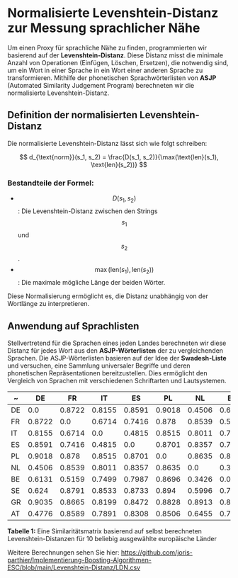 # Normalisierte Levenshtein-Distanz zur Messung sprachlicher Nähe

Um einen Proxy für sprachliche Nähe zu finden, programmierten wir basierend auf der **Levenshtein-Distanz**. Diese Distanz misst die minimale Anzahl von Operationen (Einfügen, Löschen, Ersetzen), die notwendig sind, um ein Wort in einer Sprache in ein Wort einer anderen Sprache zu transformieren. Mithilfe der phonetischen Sprachwörterlisten von **ASJP** (Automated Similarity Judgement Program) berechneten wir die normalisierte Levenshtein-Distanz.

## Definition der normalisierten Levenshtein-Distanz

Die normalisierte Levenshtein-Distanz lässt sich wie folgt schreiben:

$$
d_{\text{norm}}(s_1, s_2) = \frac{D(s_1, s_2)}{\max(\text{len}(s_1), \text{len}(s_2))}
$$

### Bestandteile der Formel:

- $$D(s_1, s_2)$$: Die Levenshtein-Distanz zwischen den Strings $$s_1$$ und $$s_2$$.
- $$\max(\text{len}(s_1), \text{len}(s_2))$$: Die maximale mögliche Länge der beiden Wörter.

Diese Normalisierung ermöglicht es, die Distanz unabhängig von der Wortlänge zu interpretieren.

## Anwendung auf Sprachlisten

Stellvertretend für die Sprachen eines jeden Landes berechneten wir diese Distanz für jedes Wort aus den **ASJP-Wörterlisten** der zu vergleichenden Sprachen. Die ASJP-Wörterlisten basieren auf der Idee der **Swadesh-Liste** und versuchen, eine Sammlung universaler Begriffe und deren phonetischen Repräsentationen bereitzustellen. Dies ermöglicht den Vergleich von Sprachen mit verschiedenen Schriftarten und Lautsystemen.

| ~   | DE     | FR     | IT     | ES     | PL     | NL     | BE     | SE     | GR     | AT     |
|------|--------|--------|--------|--------|--------|--------|--------|--------|--------|--------|
| DE   | 0.0    | 0.8722 | 0.8155 | 0.8591 | 0.9018 | 0.4506 | 0.6131 | 0.624  | 0.9035 | 0.4776 |
| FR   | 0.8722 | 0.0    | 0.6714 | 0.7416 | 0.878  | 0.8539 | 0.5159 | 0.8791 | 0.8665 | 0.8589 |
| IT   | 0.8155 | 0.6714 | 0.0    | 0.4815 | 0.8515 | 0.8011 | 0.7499 | 0.8533 | 0.8199 | 0.7891 |
| ES   | 0.8591 | 0.7416 | 0.4815 | 0.0    | 0.8701 | 0.8357 | 0.7987 | 0.8733 | 0.8472 | 0.8308 |
| PL   | 0.9018 | 0.878  | 0.8515 | 0.8701 | 0.0    | 0.8635 | 0.8696 | 0.894  | 0.8828 | 0.8506 |
| NL   | 0.4506 | 0.8539 | 0.8011 | 0.8357 | 0.8635 | 0.0    | 0.3426 | 0.5996 | 0.8913 | 0.6455 |
| BE   | 0.6131 | 0.5159 | 0.7499 | 0.7987 | 0.8696 | 0.3426 | 0.0    | 0.7105 | 0.8816 | 0.7283 |
| SE   | 0.624  | 0.8791 | 0.8533 | 0.8733 | 0.894  | 0.5996 | 0.7105 | 0.0    | 0.9032 | 0.7101 |
| GR   | 0.9035 | 0.8665 | 0.8199 | 0.8472 | 0.8828 | 0.8913 | 0.8816 | 0.9032 | 0.0    | 0.9028 |
| AT   | 0.4776 | 0.8589 | 0.7891 | 0.8308 | 0.8506 | 0.6455 | 0.7283 | 0.7101 | 0.9028 | 0.0    |

**Tabelle 1:** Eine Similaritätsmatrix basierend auf selbst berechneten Levenshtein-Distanzen für 10 beliebig ausgewählte europäische Länder

Weitere Berechnungen sehen Sie hier: https://github.com/joris-parthier/Implementierung-Boosting-Algorithmen-ESC/blob/main/Levenshtein-Distanz/LDN.csv

